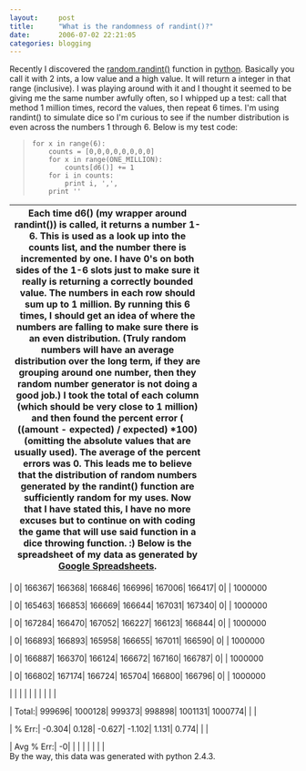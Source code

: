 ```yaml
---
layout:     post
title:      "What is the randomness of randint()?"
date:       2006-07-02 22:21:05
categories: blogging
---
```

Recently I discovered the [random.randint()](http://www.python.org/doc/current/lib/module-random.html) function in [python](http://python.org). Basically you call it with 2 ints, a low value and a high value. It will return a integer in that range (inclusive). I was playing around with it and I thought it seemed to be giving me the same number awfully often, so I whipped up a test: call that method 1 million times, record the values, then repeat 6 times. I'm using randint() to simulate dice so I'm curious to see if the number distribution is even across the numbers 1 through 6. Below is my test code: 

> 
>     for x in range(6):
>         counts = [0,0,0,0,0,0,0,0]
>         for x in range(ONE_MILLION):
>             counts[d6()] += 1
>         for i in counts:
>             print i, ',',
>         print ''
>     

Each time d6() (my wrapper around randint()) is called, it returns a number 1-6. This is used as a look up into the counts list, and the number there is incremented by one. I have 0's on both sides of the 1-6 slots just to make sure it really is returning a correctly bounded value. The numbers in each row should sum up to 1 million. By running this 6 times, I should get an idea of where the numbers are falling to make sure there is an even distribution. (Truly random numbers will have an average distribution over the long term, if they are grouping around one number, then they random number generator is not doing a good job.) I took the total of each column (which should be very close to 1 million) and then found the percent error ( ((amount - expected) / expected) *100) (omitting the absolute values that are usually used). The average of the percent errors was 0. This leads me to believe that the distribution of random numbers generated by the randint() function are sufficiently random for my uses. Now that I have stated this, I have no more excuses but to continue on with coding the game that will use said function in a dice throwing function. :) Below is the spreadsheet of my data as generated by [Google Spreadsheets](http://spreadsheets.google.com). | | | | | | | | | | |   
---|---|---|---|---|---|---|---|---|---|---  
  
| 0| 166367| 166368| 166846| 166996| 167006| 166417| 0| | 1000000  
  
| 0| 165463| 166853| 166669| 166644| 167031| 167340| 0| | 1000000  
  
| 0| 167284| 166470| 167052| 166227| 166123| 166844| 0| | 1000000  
  
| 0| 166893| 166893| 165958| 166655| 167011| 166590| 0| | 1000000  
  
| 0| 166887| 166370| 166124| 166672| 167160| 166787| 0| | 1000000  
  
| 0| 166802| 167174| 166724| 165704| 166800| 166796| 0| | 1000000  
  
| | | | | | | | | |   
  
| Total:| 999696| 1000128| 999373| 998898| 1001131| 1000774| | |   
  
| % Err:| -0.304| 0.128| -0.627| -1.102| 1.131| 0.774| | |   
  
| Avg % Err:| -0| | | | | | | |   
By the way, this data was generated with python 2.4.3.
